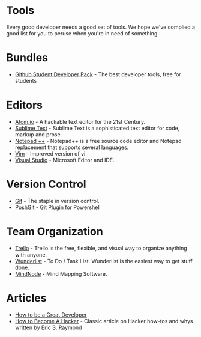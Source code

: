 # Tools
Every good developer needs a good set of tools. We hope we've complied a good list for you to peruse when you're in need of something.

# Bundles
* [Github Student Developer Pack] - The best developer tools, free for students

# Editors
* [Atom.io] - A hackable text editor for the 21st Century.
* [Sublime Text] - Sublime Text is a sophisticated text editor for code, markup and prose.
* [Notepad ++] - Notepad++ is a free source code editor and Notepad replacement that supports several languages.
* [Vim] - Improved version of vi.
* [Visual Studio] -  Microsoft Editor and IDE.

# Version Control
* [Git] - The staple in version control.
* [PoshGit] - Git Plugin for Powershell


# Team Organization
* [Trello] - Trello is the free, flexible, and visual way to organize anything with anyone.
* [Wunderlist] - To Do / Task List. Wunderlist is the easiest way to get stuff done.
* [MindNode] - Mind Mapping Software.

# Articles
* [How to be a Great Developer]
* [How to Become A Hacker] - Classic article on Hacker how-tos and whys written by Eric S. Raymond


<!-- Bundle Links -->
[Github Student Developer Pack]: https://education.github.com/pack


<!-- Editor Links -->
[Atom.io]: https://atom.io/
[Sublime Text]: http://www.sublimetext.com/
[Notepad ++]: http://notepad-plus-plus.org/
[Vim]: http://www.vim.org/index.php
[Visual Studio]: https://www.visualstudio.com/

<!-- Version Control -->
[Git]: http://git-scm.org
[PoshGit]: https://github.com/dahlbyk/posh-git

<!-- Team Organization -->
[Trello]: https://trello.com/
[Wunderlist]: https://www.wunderlist.com/
[MindNode]: http://mindnode.com/

<!-- Articles -->
[How to be a Great Developer]: https://the-pastry-box-project.net/ed-finkler/2014-january-6
[How to Become A Hacker]: http://www.catb.org/~esr/faqs/hacker-howto.html

